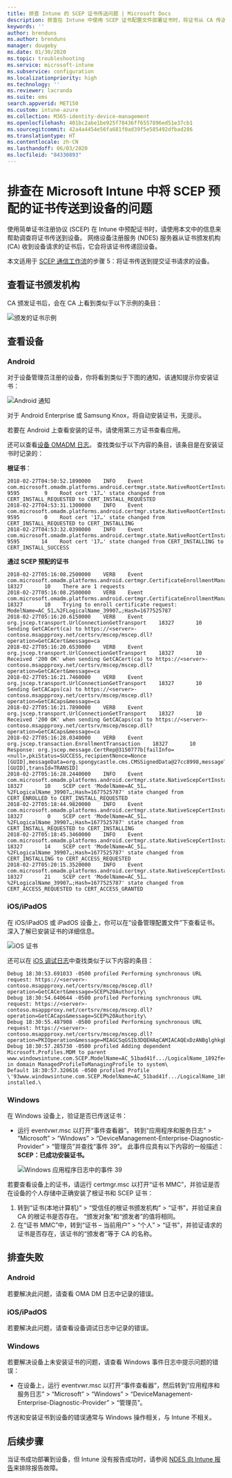 ```yaml
---
title: 排查 Intune 的 SCEP 证书传送问题 | Microsoft Docs
description: 排查在 Intune 中使用 SCEP 证书配置文件部署证书时，将证书从 CA 传送到设备的问题。
keywords: ''
author: brenduns
ms.author: brenduns
manager: dougeby
ms.date: 01/30/2020
ms.topic: troubleshooting
ms.service: microsoft-intune
ms.subservice: configuration
ms.localizationpriority: high
ms.technology: ''
ms.reviewer: lacranda
ms.suite: ems
search.appverid: MET150
ms.custom: intune-azure
ms.collection: M365-identity-device-management
ms.openlocfilehash: 401bc2abe1be925f78436ff6557896ed51e37cb1
ms.sourcegitcommit: 42a4a4454e56fa681f0ad39f5e585492dfbad286
ms.translationtype: HT
ms.contentlocale: zh-CN
ms.lasthandoff: 06/03/2020
ms.locfileid: "84330893"
---
```

# <a name="troubleshoot-the-delivery-of-certificates-provisioned-by-scep-to-devices-in-microsoft-intune"></a>排查在 Microsoft Intune 中将 SCEP 预配的证书传送到设备的问题

使用简单证书注册协议 (SCEP) 在 Intune 中预配证书时，请使用本文中的信息来帮助调查将证书传送到设备。 网络设备注册服务 (NDES) 服务器从证书颁发机构 (CA) 收到设备请求的证书后，它会将该证书传递回设备。

本文适用于 [SCEP 通信工作流](troubleshoot-scep-certificate-profiles.md)的步骤 5：将证书传送到提交证书请求的设备。

## <a name="review-the-certification-authority"></a>查看证书颁发机构

CA 颁发证书后，会在 CA 上看到类似于以下示例的条目：

![颁发的证书示例](../protect/media/troubleshoot-scep-certificate-delivery/certificate-authority.png)

## <a name="review-the-device"></a>查看设备

### <a name="android"></a>Android

对于设备管理员注册的设备，你将看到类似于下图的通知，该通知提示你安装证书：

![Android 通知](../protect/media/troubleshoot-scep-certificate-delivery/android-notification.png)

对于 Android Enterprise 或 Samsung Knox，将自动安装证书，无提示。

若要在 Android 上查看安装的证书，请使用第三方证书查看应用。

还可以查看[设备 OMADM 日志](troubleshoot-scep-certificate-profiles.md#logs-for-android-devices)。 查找类似于以下内容的条目，该条目是在安装证书时记录的：

**根证书**：

```
2018-02-27T04:50:52.1890000    INFO    Event     com.microsoft.omadm.platforms.android.certmgr.state.NativeRootCertInstallStateMachine     9595        9    Root cert '17…' state changed from CERT_INSTALL_REQUESTED to CERT_INSTALL_REQUESTED
2018-02-27T04:53:31.1300000    INFO    Event     com.microsoft.omadm.platforms.android.certmgr.state.NativeRootCertInstallStateMachine     9595        0    Root cert '17…' state changed from CERT_INSTALL_REQUESTED to CERT_INSTALLING
2018-02-27T04:53:32.0390000    INFO    Event     com.microsoft.omadm.platforms.android.certmgr.state.NativeRootCertInstallStateMachine     9595       14    Root cert '17…' state changed from CERT_INSTALLING to CERT_INSTALL_SUCCESS
```

**通过 SCEP 预配的证书**

```
2018-02-27T05:16:08.2500000    VERB    Event     com.microsoft.omadm.platforms.android.certmgr.CertificateEnrollmentManager    18327       10    There are 1 requests
2018-02-27T05:16:08.2500000    VERB    Event     com.microsoft.omadm.platforms.android.certmgr.CertificateEnrollmentManager    18327       10    Trying to enroll certificate request: ModelName=AC_51…%2FLogicalName_39907…;Hash=1677525787
2018-02-27T05:16:20.6150000    VERB    Event     org.jscep.transport.UrlConnectionGetTransport    18327       10    Sending GetCACert(ca) to https://<server>-contoso.msappproxy.net/certsrv/mscep/mscep.dll?operation=GetCACert&message=ca
2018-02-27T05:16:20.6530000    VERB    Event     org.jscep.transport.UrlConnectionGetTransport    18327       10    Received '200 OK' when sending GetCACert(ca) to https://<server>-contoso.msappproxy.net/certsrv/mscep/mscep.dll?operation=GetCACert&message=ca
2018-02-27T05:16:21.7460000    VERB    Event     org.jscep.transport.UrlConnectionGetTransport    18327       10    Sending GetCACaps(ca) to https://<server>-contoso.msappproxy.net/certsrv/mscep/mscep.dll?operation=GetCACaps&message=ca
2018-02-27T05:16:21.7890000    VERB    Event     org.jscep.transport.UrlConnectionGetTransport    18327       10    Received '200 OK' when sending GetCACaps(ca) to https://<server>-contoso.msappproxy.net/certsrv/mscep/mscep.dll?operation=GetCACaps&message=ca
2018-02-27T05:16:28.0340000    VERB    Event     org.jscep.transaction.EnrollmentTransaction    18327       10    Response: org.jscep.message.CertRep@3150777b[failInfo=<null>,pkiStatus=SUCCESS,recipientNonce=Nonce [GUID],messageData=org.spongycastle.cms.CMSSignedData@27cc8998,messageType=CERT_REP,senderNonce=Nonce [GUID],transId=TRANSID]
2018-02-27T05:16:28.2440000    INFO    Event     com.microsoft.omadm.platforms.android.certmgr.state.NativeScepCertInstallStateMachine    18327       10    SCEP cert 'ModelName=AC_51…%2FLogicalName_39907…;Hash=1677525787' state changed from CERT_ENROLLED to CERT_INSTALL_REQUESTED
2018-02-27T05:18:44.9820000    INFO    Event     com.microsoft.omadm.platforms.android.certmgr.state.NativeScepCertInstallStateMachine    18327        0    SCEP cert 'ModelName=AC_51…%2FLogicalName_39907…;Hash=1677525787' state changed from CERT_INSTALL_REQUESTED to CERT_INSTALLING
2018-02-27T05:18:45.3460000    INFO    Event     com.microsoft.omadm.platforms.android.certmgr.state.NativeScepCertInstallStateMachine    18327       14    SCEP cert 'ModelName=AC_51…%2FLogicalName_39907…;Hash=1677525787' state changed from CERT_INSTALLING to CERT_ACCESS_REQUESTED
2018-02-27T05:20:15.3520000    INFO    Event     com.microsoft.omadm.platforms.android.certmgr.state.NativeScepCertInstallStateMachine    18327       21    SCEP cert 'ModelName=AC_51…%2FLogicalName_39907…;Hash=1677525787' state changed from CERT_ACCESS_REQUESTED to CERT_ACCESS_GRANTED
```

### <a name="iosipados"></a>iOS/iPadOS

在 iOS/iPadOS 或 iPadOS 设备上，你可以在“设备管理配置文件”下查看证书。 深入了解已安装证书的详细信息。

![iOS 证书](../protect/media/troubleshoot-scep-certificate-delivery/ios-certificate.png)

还可以在 [iOS 调试日志](troubleshoot-scep-certificate-profiles.md#logs-for-ios-and-ipados-devices)中查找类似于以下内容的条目：

```
Debug 18:30:53.691033 -0500 profiled Performing synchronous URL request: https://<server>-contoso.msappproxy.net/certsrv/mscep/mscep.dll?operation=GetCACert&message=SCEP%20Authority\  
Debug 18:30:54.640644 -0500 profiled Performing synchronous URL request: https://<server>-contoso.msappproxy.net/certsrv/mscep/mscep.dll?operation=GetCACaps&message=SCEP%20Authority\ 
Debug 18:30:55.487908 -0500 profiled Performing synchronous URL request: https://<server>-contoso.msappproxy.net/certsrv/mscep/mscep.dll?operation=PKIOperation&message=MIAGCSqGSIb3DQEHAqCAMIACAQExDzANBglghkgBZQMEAgMFADCABgkqhkiG9w0BBwGggCSABIIZfzCABgkqhkiG9w0BBwOggDCAAgEAMYIBgjCCAX4CAQAwZjBPMRUwEwYKCZImiZPyLGQBGRYFbG9jYWwxHDAaBgoJkiaJk/IsZAEZFgxmb3VydGhjb2ZmZWUxGDAWBgNVBAMTD0ZvdXJ0aENvZmZlZSBDQQITaAAAAAmaneVjEPlcTwAAAAAACTANBgkqhkiG9w0BAQEFAASCAQCqfsOYpuBToerQLkw/tl4tH9E+97TBTjGQN9NCjSgb78fF6edY0pNDU+PH4RB356wv3rfZi5IiNrVu5Od4k6uK4w0582ZM2n8NJFRY7KWSNHsmTIWlo/Vcr4laAtq5rw+CygaYcefptcaamkjdLj07e/Uk4KsetGo7ztPVjSEFwfRIfKv474dLDmPqp0ZwEWRQG 
Debug 18:30:57.285730 -0500 profiled Adding dependent Microsoft.Profiles.MDM to parent www.windowsintune.com.SCEP.ModelName=AC_51bad41f.../LogicalName_1892fe4c...;Hash=-912418295 in domain ManagedProfileToManagingProfile to system\ 
Default 18:30:57.320616 -0500 profiled Profile \'93www.windowsintune.com.SCEP.ModelName=AC_51bad41f.../LogicalName_1892fe4c...;Hash=-912418295\'94 installed.\ 
```

### <a name="windows"></a>Windows

在 Windows 设备上，验证是否已传送证书：

- 运行 eventvwr.msc 以打开“事件查看器”。 转到“应用程序和服务日志” > “Microsoft” > “Windows” > “DeviceManagement-Enterprise-Diagnostic-Provider” > “管理员”并查找“事件 39”。 此事件应具有以下内容的一般描述：**SCEP：已成功安装证书。**

   ![Windows 应用程序日志中的事件 39](../protect/media/troubleshoot-scep-certificate-delivery/device-app-log.png)

若要查看设备上的证书，请运行 certmgr.msc 以打开“证书 MMC”，并验证是否在设备的个人存储中正确安装了根证书和 SCEP 证书：

   1. 转到“证书(本地计算机)” > “受信任的根证书颁发机构” > “证书”，并验证来自 CA 的根证书是否存在。 “颁发对象”和“颁发者”的值将相同。
   2. 在“证书 MMC”中，转到“证书 – 当前用户” > “个人” > “证书”，并验证请求的证书是否存在，该证书的“颁发者”等于 CA 的名称。

## <a name="troubleshoot-failures"></a>排查失败

### <a name="android"></a>Android

若要解决此问题，请查看 OMA DM 日志中记录的错误。

### <a name="iosipados"></a>iOS/iPadOS

若要解决此问题，请查看设备调试日志中记录的错误。

### <a name="windows"></a>Windows

若要解决设备上未安装证书的问题，请查看 Windows 事件日志中提示问题的错误：

- 在设备上，运行 eventvwr.msc 以打开“事件查看器”，然后转到“应用程序和服务日志” > “Microsoft” > “Windows” > “DeviceManagement-Enterprise-Diagnostic-Provider” > “管理员”。

传送和安装证书到设备的错误通常与 Windows 操作相关，与 Intune 不相关。

## <a name="next-steps"></a>后续步骤

当证书成功部署到设备，但 Intune 没有报告成功时，请参阅 [NDES 向 Intune 报告](troubleshoot-scep-certificate-reporting.md)来排除报告故障。
